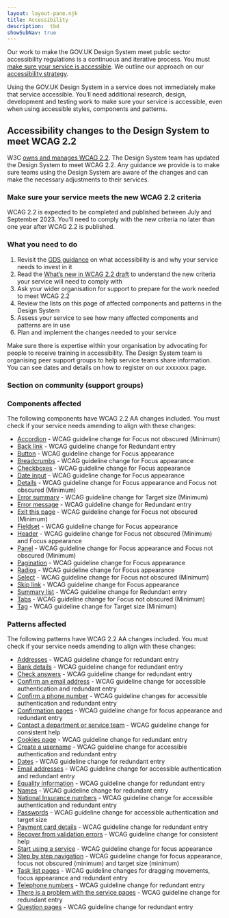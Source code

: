```yaml
---
layout: layout-pane.njk
title: Accessibility
description:  tbd
showSubNav: true
---
```


Our work to make the GOV.UK Design System meet public sector accessibility regulations is a continuous and iterative process. You must [make sure your service is accessible](https://www.gov.uk/guidance/accessibility-requirements-for-public-sector-websites-and-apps). We outline our approach on our [accessibility strategy](/accessibility/accessibility-strategy/).

Using the GOV.UK Design System in a service does not immediately make that service accessible. You’ll need additional research, design, development and testing work to make sure your service is accessible, even when using accessible styles, components and patterns.

## Accessibility changes to the Design System to meet WCAG 2.2
W3C [owns and manages WCAG 2.2](https://www.w3.org/TR/WCAG22/). The Design System team has updated the Design System to meet WCAG 2.2. Any guidance we provide is to make sure teams using the Design System are aware of the changes and can make the necessary adjustments to their services.

### Make sure your service meets the new WCAG 2.2 criteria
WCAG 2.2 is expected to be completed and published between July and September 2023. You’ll need to comply with the new criteria no later than one year after WCAG 2.2 is published.

### What you need to do
1. Revisit the [GDS guidance](https://www.gov.uk/guidance/accessibility-requirements-for-public-sector-websites-and-apps) on what accessibility is and why your service needs to invest in it
2. Read the [What’s new in WCAG 2.2 draft](https://www.w3.org/WAI/standards-guidelines/wcag/new-in-22/) to understand the new criteria your service will need to comply with
3. Ask your wider organisation for support to prepare for the work needed to meet WCAG 2.2
4. Review the lists on this page of affected components and patterns in the Design System
5. Assess your service to see how many affected components and patterns are in use
6. Plan and implement the changes needed to your service

Make sure there is expertise within your organisation by advocating for people to receive training in accessibility. The Design System team is organising peer support groups to help service teams share information. You can see dates and details on how to register on our xxxxxxx page.

### Section on community (support groups)

### Components affected
The following components have WCAG 2.2 AA changes included. You must check if your service needs amending to align with these changes:

- [Accordion](/components/accordion/) - WCAG guideline change for Focus not obscured (Minimum)
- [Back link](/components/back-link/) - WCAG guideline change for Redundant entry
- [Button](/components/button/) - WCAG guideline change for Focus appearance
- [Breadcrumbs](/components/breadcrumbs/)  - WCAG guideline change for Focus appearance
- [Checkboxes](/components/checkboxes/) - WCAG guideline change for Focus appearance
- [Date input](/components/date-input/) - WCAG guideline change for Focus appearance
- [Details](/components/details/) - WCAG guideline change for Focus appearance and Focus not obscured (Minimum)
- [Error summary](/components/error-summary/) - WCAG guideline change for Target size (Minimum)
- [Error message](/components/error-message/) - WCAG guideline change for Redundant entry
- [Exit this page](/components/exit-this-page/) - WCAG guideline change for Focus not obscured (Minimum)
- [Fieldset](/components/fieldset/) - WCAG guideline change for Focus appearance
- [Header](/components/header/) - WCAG guideline change for Focus not obscured (Minimum) and Focus appearance
- [Panel](/components/panel/) - WCAG guideline change for Focus appearance and Focus not obscured (Minimum)
- [Pagination](/components/pagination/) - WCAG guideline change for Focus appearance
- [Radios](/components/radios/) - WCAG guideline change for Focus appearance
- [Select](/components/select/) - WCAG guideline change for Focus not obscured (Minimum)
- [Skip link](/components/skip-link/) - WCAG guideline change for Focus appearance
- [Summary list](/components/summary-list/)  - WCAG guideline change for Redundant entry
- [Tabs](/components/tabs/) - WCAG guideline change for Focus not obscured (Minimum)
- [Tag](/components/tag/) - WCAG guideline change for Target size (Minimum)

### Patterns affected
The following patterns have WCAG 2.2 AA changes included. You must check if your service needs amending to align with these changes:

- [Addresses](/patterns/addresses/) - WCAG guideline change for redundant entry
- [Bank details](/patterns/bank-details/) - WCAG guideline change for redundant entry
- [Check answers](/patterns/check-answers/) - WCAG guideline change for redundant entry
- [Confirm an email address](/patterns/confirm-an-email-address/) - WCAG guideline change for accessible authentication and redundant entry
- [Confirm a phone number](/patterns/confirm-a-phone-number/)  - WCAG guideline changes for accessible authentication and redundant entry
- [Confirmation pages](/patterns/confirmation-pages/) - WCAG guideline change for focus appearance and redundant entry
- [Contact a department or service team](/patterns/contact-a-department-or-service-team/) - WCAG guideline change for consistent help
- [Cookies page](/patterns/cookies-page/) - WCAG guideline change for redundant entry
- [Create a username](/patterns/create-a-username/) - WCAG guideline change for accessible authentication and redundant entry
- [Dates](/patterns/dates/) - WCAG guideline change for redundant entry
- [Email addresses](/patterns/email-addresses/) - WCAG guideline change for accessible authentication and redundant entry
- [Equality information](/patterns/equality-information/) - WCAG guideline change for redundant entry
- [Names](/patterns/names/) - WCAG guideline change for redundant entry
- [National Insurance numbers](/patterns/national-insurance-numbers/) - WCAG guideline change for accessible authentication and redundant entry
- [Passwords](/patterns/passwords/) - WCAG guideline change for accessible authentication and target size
- [Payment card details](/patterns/payment-card-details/) - WCAG guideline change for redundant entry
- [Recover from validation errors](/patterns/validation/) - WCAG guideline change for consistent help
- [Start using a service](/patterns/start-using-a-service/) - WCAG guideline change for focus appearance
- [Step by step navigation](/patterns/step-by-step-navigation/) - WCAG guideline change for focus appearance, focus not obscured (minimum) and target size (minimum)
- [Task list pages](/patterns/task-list-pages/) - WCAG guideline changes for dragging movements, focus appearance and redundant entry
- [Telephone numbers](/patterns/telephone-numbers/) - WCAG guideline change for redundant entry
- [There is a problem with the service pages](/patterns/problem-with-the-service-pages/) - WCAG guideline change for redundant entry
- [Question pages](/patterns/question-pages/) - WCAG guideline change for redundant entry
